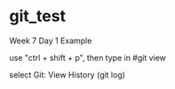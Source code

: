 # git_test
Week 7 Day 1 Example

use "ctrl + shift + p", then type in #git view

select Git: View History (git log)